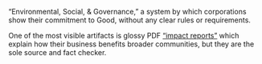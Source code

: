 “Environmental, Social, & Governance,” a system by which corporations show their commitment to Good, without any clear rules or requirements.

One of the most visible artifacts is glossy PDF [“impact reports”](https://marketing-hje9qm7p0-watershedclimate.vercel.app/customers/reports) which explain how their business benefits broader communities, but they are the sole source and fact checker.
